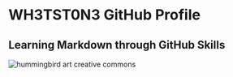 # WH3TST0N3 GitHub Profile
## Learning Markdown through GitHub Skills

![hummingbird art creative commons](https://www.publicdomainpictures.net/pictures/190000/velka/ruby-throated-hummingbird-1470399943dPQ.jpg "Ruby-Throated Hummingbird")
